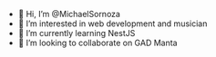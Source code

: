 - 👋 Hi, I’m @MichaelSornoza
- 👀 I’m interested in web development and musician
- 🌱 I’m currently learning NestJS
- 💞️ I’m looking to collaborate on GAD Manta

<!---
MichaelSornoza/MichaelSornoza is a ✨ special ✨ repository because its `README.md` (this file) appears on your GitHub profile.
You can click the Preview link to take a look at your changes.
--->
